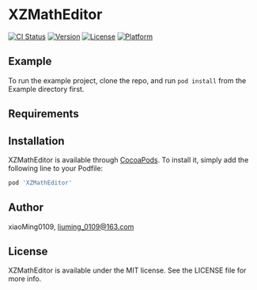# XZMathEditor

[![CI Status](https://img.shields.io/travis/xiaoMing0109/XZMathEditor.svg?style=flat)](https://travis-ci.org/xiaoMing0109/XZMathEditor)
[![Version](https://img.shields.io/cocoapods/v/XZMathEditor.svg?style=flat)](https://cocoapods.org/pods/XZMathEditor)
[![License](https://img.shields.io/cocoapods/l/XZMathEditor.svg?style=flat)](https://cocoapods.org/pods/XZMathEditor)
[![Platform](https://img.shields.io/cocoapods/p/XZMathEditor.svg?style=flat)](https://cocoapods.org/pods/XZMathEditor)

## Example

To run the example project, clone the repo, and run `pod install` from the Example directory first.

## Requirements

## Installation

XZMathEditor is available through [CocoaPods](https://cocoapods.org). To install
it, simply add the following line to your Podfile:

```ruby
pod 'XZMathEditor'
```

## Author

xiaoMing0109, liuming_0109@163.com

## License

XZMathEditor is available under the MIT license. See the LICENSE file for more info.

